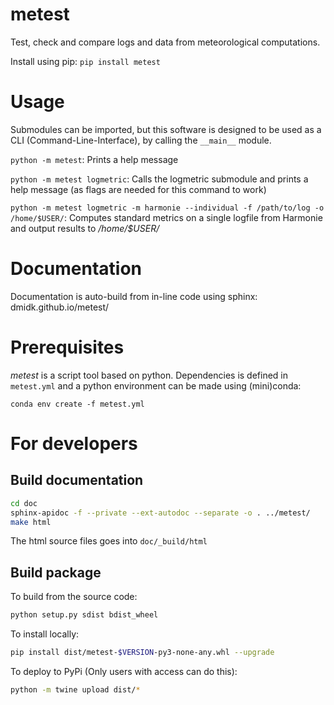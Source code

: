 # metest
Test, check and compare logs and data from meteorological computations. 

Install using pip: `pip install metest`

# Usage
Submodules can be imported, but this software is designed to be used as a CLI (Command-Line-Interface), by calling the `__main__` module.

`python -m metest`: Prints a help message

`python -m metest logmetric`: Calls the logmetric submodule and prints a help message (as flags are needed for this command to work)

`python -m metest logmetric -m harmonie --individual -f /path/to/log -o /home/$USER/`: Computes standard metrics on a single logfile from Harmonie and output results to */home/$USER/*


# Documentation
Documentation is auto-build from in-line code using sphinx: dmidk.github.io/metest/

# Prerequisites
*metest* is a script tool based on python. Dependencies is defined in `metest.yml` and a python environment can be made using (mini)conda:

`conda env create -f metest.yml`

# For developers

## Build documentation
```sh
cd doc
sphinx-apidoc -f --private --ext-autodoc --separate -o . ../metest/
make html
```
The html source files goes into `doc/_build/html`

## Build package
To build from the source code:
```sh
python setup.py sdist bdist_wheel
```
To install locally:
```sh
pip install dist/metest-$VERSION-py3-none-any.whl --upgrade
```
To deploy to PyPi (Only users with access can do this):
```sh
python -m twine upload dist/*
```